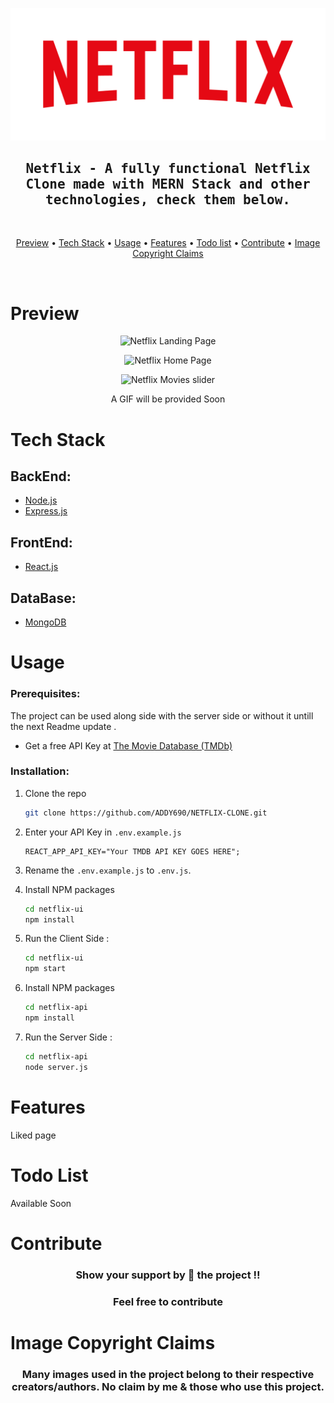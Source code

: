 <p align="center">
  <img src="netflix-ui/src/assest/logo.png"
     alt="Netlflix logo by Anass FERRAK" >
</p>

  <h2 align="center">
    <samp>
      Netflix - A fully functional Netflix Clone made with MERN Stack and other technologies, check them below.
    </samp>
  </h2>

<br>

<p align="center">
  <a href="#preview">Preview</a> •
  <a href="#tech-stack">Tech Stack</a> •
  <a href="#usage">Usage</a> •
  <a href="#features">Features</a> •
  <a href="#todo-list">Todo list</a> •
  <a href="#contribute">Contribute</a> •
  <a href="#image-copyright-claims">Image Copyright Claims</a> 
</p>

<br>

# Preview

<p align="center">
  <img src="img/image3.PNG"
     alt="Netflix Landing Page" >
</p>

<p align="center">
  <img src="img/image1.PNG"
     alt="Netflix Home Page" >
</p>
<p align="center">
  <img src="img/image2.PNG"
     alt="Netflix Movies slider" >
</p>
<p align="center">
  A GIF will be provided Soon
</p>

# Tech Stack

## BackEnd:

-    [Node.js](https://nodejs.org)
-    [Express.js](https://expressjs.com/)

## FrontEnd:

-    [React.js](https://reactjs.org/)

## DataBase:

-    [MongoDB](https://www.mongodb.com/)

# Usage

### Prerequisites:

The project can be used along side with the server side or without it untill the next Readme update .



-    Get a free API Key at [The Movie Database (TMDb)](www.themoviedb.org)

### Installation:

1. Clone the repo
     ```sh
     git clone https://github.com/ADDY690/NETFLIX-CLONE.git
     ```
2. Enter your API Key in `.env.example.js`
     ```JS
     REACT_APP_API_KEY="Your TMDB API KEY GOES HERE";
     ```
3. Rename the `.env.example.js` to `.env.js`.

4. Install NPM packages
     ```sh
     cd netflix-ui
     npm install
     ```
5. Run the Client Side :
     ```sh
     cd netflix-ui
     npm start
     ```

6. Install NPM packages
     ```sh
     cd netflix-api
     npm install
     ```
7. Run the Server Side :
     ```sh
     cd netflix-api
     node server.js
     ```



# Features

Liked page 

# Todo List

Available Soon

# Contribute

<p>
  <h3 align="center">Show your support by 🌟 the project !!</h3>
  <h3 align="center">Feel free to contribute</h3>
</p>

<!-- # Development
Want to contribute? Great!

To fix a bug or enhance an existing module, follow these steps:

- Fork the repo
- Create a new branch (`git checkout -b improve-feature`)
- Make the appropriate changes in the files
- Add changes to reflect the changes made
- Commit your changes (`git commit -am 'Improve feature'`)
- Push to the branch (`git push origin improve-feature`)
- Create a Pull Request  -->

<!-- # Bug Report / Feature Request

If you find a bug (the website couldn't handle the query and / or gave undesired results), kindly open an issue [here](ISSUE_LINK) by including your search query and the expected result.

If you'd like to request a new function, feel free to do so by opening an issue [here](ISSUE_LINK). Please include sample queries and their corresponding results. -->

# Image Copyright Claims

<p>
  <h3 align="center">Many images used in the project belong to their respective creators/authors. No claim by me & those who use this project.</h2>
</p>
